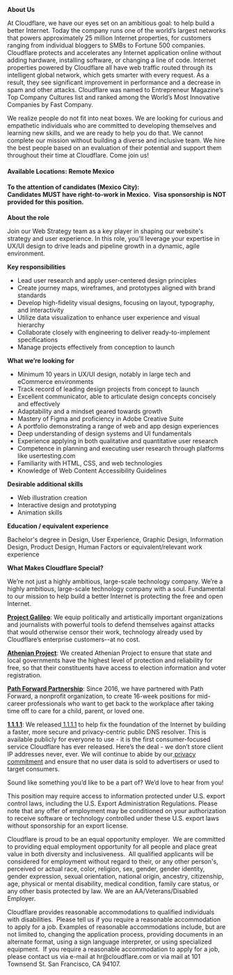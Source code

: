 <div class="content-intro">
	<div><strong>About Us</strong></div>
	<div>
		<p><span style="font-weight: 400;">At Cloudflare, we have our eyes set on an ambitious goal: to help build a better Internet. Today the company runs one of the world’s largest networks that powers approximately 25 million Internet properties, for customers ranging from individual bloggers to SMBs to Fortune 500 companies. Cloudflare protects and accelerates any Internet application online without adding hardware, installing software, or changing a line of code. Internet properties powered by Cloudflare all have web traffic routed through its intelligent global network, which gets smarter with every request. As a result, they see significant improvement in performance and a decrease in spam and other attacks. Cloudflare was named to Entrepreneur Magazine’s Top Company Cultures list and ranked among the World’s Most Innovative Companies by Fast Company.</span><span style="font-weight: 400;">&nbsp;</span></p>
		<p><span style="font-weight: 400;">We realize people do not fit into neat boxes. We are looking for curious and empathetic individuals who are committed to developing themselves and learning new skills, and we are ready to help you do that. We cannot complete our mission without building a diverse and inclusive team. We hire the best people based on an evaluation of their potential and support them throughout their time at Cloudflare. Come join us!&nbsp;</span></p>
	</div>
</div>
<h4><strong>Available Locations: Remote Mexico</strong></h4>
<h4><strong>To the attention of candidates (Mexico City):&nbsp;<br>Candidates MUST have right-to-work in Mexico.&nbsp;&nbsp;Visa sponsorship is NOT provided for this position.</strong></h4>
<p><strong>About the role</strong></p>
<p>Join our Web Strategy team as a key player in shaping our website's strategy and user experience. In this role, you'll leverage your expertise in UX/UI design to drive leads and pipeline growth in a dynamic, agile environment.</p>
<p><strong>Key responsibilities</strong></p>
<ul>
	<li>Lead user research and apply user-centered design principles</li>
	<li>Create journey maps, wireframes, and prototypes aligned with brand standards</li>
	<li>Develop high-fidelity visual designs, focusing on layout, typography, and interactivity</li>
	<li>Utilize data visualization to enhance user experience and visual hierarchy</li>
	<li>Collaborate closely with engineering to deliver ready-to-implement specifications</li>
	<li>Manage projects effectively from conception to launch</li>
</ul>
<p><strong>What we’re looking for</strong></p>
<ul>
	<li>Minimum 10 years in UX/UI design, notably in large tech and eCommerce environments</li>
	<li>Track record of leading design projects from concept to launch</li>
	<li>Excellent communicator, able to articulate design concepts concisely and effectively</li>
	<li>Adaptability and a mindset geared towards growth</li>
	<li>Mastery of Figma and proficiency in Adobe Creative Suite</li>
	<li>A portfolio demonstrating a range of web and app design experiences</li>
	<li>Deep understanding of design systems and UI fundamentals</li>
	<li>Experience applying in both qualitative and quantitative user research</li>
	<li>Competence in planning and executing user research through platforms like usertesting.com</li>
	<li>Familiarity with HTML, CSS, and web technologies</li>
	<li>Knowledge of Web Content Accessibility Guidelines</li>
</ul>
<p><strong>Desirable additional skills</strong></p>
<ul>
	<li>Web illustration creation</li>
	<li>Interactive design and prototyping</li>
	<li>Animation skills</li>
</ul>
<p><strong>Education / equivalent experience</strong></p>
<p>Bachelor's degree in Design, User Experience, Graphic Design, Information Design, Product Design, Human Factors or equivalent/relevant work experience</p>
<div class="content-conclusion">
	<p><strong>What Makes Cloudflare Special?</strong></p>
	<p><span style="font-weight: 400;">We’re not just a highly ambitious, large-scale technology company. We’re a highly ambitious, large-scale technology company with a soul. Fundamental to our mission to help build a better Internet is protecting the free and open Internet.</span></p>
	<p><a href="https://blog.cloudflare.com/protecting-free-expression-online/"><strong>Project Galileo</strong></a><span style="font-weight: 400;">: We equip politically and artistically important organizations and journalists with powerful tools to defend themselves against attacks that would otherwise censor their work, technology already used by Cloudflare’s enterprise customers--at no cost.</span></p>
	<p><strong><a href="https://www.cloudflare.com/athenian/">Athenian Project</a></strong><span style="font-weight: 400;">: We created Athenian Project to ensure that state and local governments have the highest level of protection and reliability for free, so that their constituents have access to election information and voter registration.</span></p>
	<p><a href="https://blog.cloudflare.com/tag/path-forward/"><strong>Path Forward Partnership</strong></a><span style="font-weight: 400;">: Since 2016, we have partnered with Path Forward, a nonprofit organization, to create 16-week positions for mid-career professionals who want to get back to the workplace after taking time off to care for a child, parent, or loved one.</span></p>
	<p><a href="https://1.1.1.1/"><strong>1.1.1.1</strong></a><span style="font-weight: 400;">: We released</span><a href="https://1.1.1.1/"> <span style="font-weight: 400;">1.1.1.1</span></a><span style="font-weight: 400;"> to help fix the foundation of the Internet by building a faster, more secure and privacy-centric public DNS resolver. This is available publicly for everyone to use - it is the first consumer-focused service Cloudflare has ever released. Here’s the deal - we don’t store client IP addresses never, ever. We will continue to abide by our</span><a href="https://developers.cloudflare.com/1.1.1.1/privacy/public-dns-resolver"> privacy commitment</a><span style="font-weight: 400;"> and ensure that no user data is sold to advertisers or used to target consumers.</span></p>
	<p><span style="font-weight: 400;">Sound like something you’d like to be a part of? We’d love to hear from you!</span></p>
	<p><span style="font-weight: 400;">This position may require access to information protected under U.S. export control laws, including the U.S. Export Administration Regulations. Please note that any offer of employment may be conditioned on your authorization to receive software or technology controlled under these U.S. export laws without sponsorship for an export license.</span></p>
	<p><span style="font-weight: 400;">Cloudflare is proud to be an equal opportunity employer. &nbsp;We are committed to providing equal employment opportunity for all people and place great value in both diversity and inclusiveness. &nbsp;All qualified applicants will be considered for employment without regard to their, or any other person's, perceived or actual</span> <span style="font-weight: 400;">race, color, religion, sex, gender, gender identity, gender expression, sexual orientation, national origin, ancestry, citizenship, age, physical or mental disability, medical condition, family care status, or any other basis protected by law. </span><span style="font-weight: 400;">We are an AA/Veterans/Disabled Employer.</span></p>
	<p><span style="font-weight: 400;">Cloudflare provides reasonable accommodations to qualified individuals with disabilities. &nbsp;Please tell us if you require a reasonable accommodation to apply for a job. Examples of reasonable accommodations include, but are not limited to, changing the application process, providing documents in an alternate format, using a sign language interpreter, or using specialized equipment. &nbsp;If you require a reasonable accommodation to apply for a job, please contact us via e-mail at </span><span style="font-weight: 400;">hr@cloudflare.com</span><span style="font-weight: 400;"> or via mail at 101 Townsend St. San Francisco, CA 94107.</span></p>
</div>